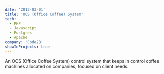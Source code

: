 ```yaml
---
date: '2013-03-01'
title: 'OCS (Office Coffee) System'
tech:
  - PHP
  - Javascript
  - Postgres
  - Apache
company: 'Code2B'
showInProjects: true
---
```


An OCS (Office Coffee System) control system that keeps in control coffee machines allocated on companies, focused on client needs.

